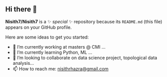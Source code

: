 ## Hi there 👋


**Nisith7/Nisith7** is a ✨ _special_ ✨ repository because its `README.md` (this file) appears on your GitHub profile.

Here are some ideas to get you started:

- 🔭 I’m currently working at masters @ CMI ...
- 🌱 I’m currently learning Python, ML ...
- 👯 I’m looking to collaborate on data science project, topological data analysis...
- 📫 How to reach me: nisithrhazra@gmail.com


